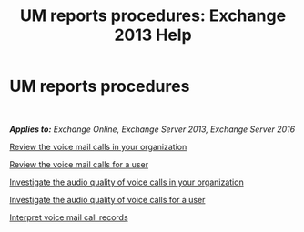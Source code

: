 ﻿---
title: 'UM reports procedures: Exchange 2013 Help'
TOCTitle: UM reports procedures
ms:assetid: 5b58a2ed-3780-4a0e-87f6-e19e6e49640c
ms:mtpsurl: https://technet.microsoft.com/en-us/library/JJ851066(v=EXCHG.150)
ms:contentKeyID: 50067626
ms.date: 12/10/2017
mtps_version: v=EXCHG.150
---

# UM reports procedures

 

_**Applies to:** Exchange Online, Exchange Server 2013, Exchange Server 2016_


[Review the voice mail calls in your organization](https://docs.microsoft.com/en-us/exchange/voice-mail-unified-messaging/run-voice-mail-call-reports/review-voice-mail-calls-for-organization)

[Review the voice mail calls for a user](https://docs.microsoft.com/en-us/exchange/voice-mail-unified-messaging/run-voice-mail-call-reports/review-voice-mail-calls-for-user)

[Investigate the audio quality of voice calls in your organization](investigate-the-audio-quality-of-voice-calls-in-your-organization-exchange-2013-help.md)

[Investigate the audio quality of voice calls for a user](investigate-the-audio-quality-of-voice-calls-for-a-user-exchange-2013-help.md)

[Interpret voice mail call records](https://docs.microsoft.com/en-us/exchange/voice-mail-unified-messaging/run-voice-mail-call-reports/interpret-voice-mail-call-records)


